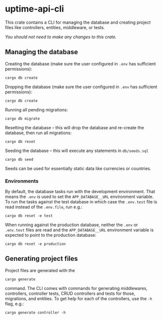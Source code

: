 # uptime-api-cli

This crate contains a CLI for managing the database and creating project files like controllers, entities, middleware, or tests.

_You should not need to make any changes to this crate._

## Managing the database

Creating the database (make sure the user configured in `.env` has sufficient permissions):

```
cargo db create
```

Dropping the database (make sure the user configured in `.env` has sufficient permissions):

```
cargo db create
```

Running all pending migrations:

```
cargo db migrate
```

Resetting the database – this will drop the database and re-create the database, then run all migrations:

```
cargo db reset
```

Seeding the database – this will execute any statements in `db/seeds.sql`

```
cargo db seed
```

Seeds can be used for essentially static data like currencies or countries.

### Environments

By default, the database tasks run with the development environment. That means the `.env` is used to set the `APP_DATABASE__URL` environment variable. To run the tasks against the test database in which case the `.env.test` file is read instead of the `.env.file`, run e.g.:

```
cargo db reset -e test
```

When running against the production database, neither the `.env` or `.env.test` files are read and the `APP_DATABASE__URL` environment variable is expected to point to the production database:

```
cargo db reset -e production
```

## Generating project files

Project files are generated with the

```
cargo generate
```

command. The CLI comes with commands for generating middlewares, controllers, controller tests, CRUD controllers and tests for those, migrations, and entities. To get help for each of the controllers, use the `-h` flag, e.g.:

```
cargo generate controller -h
```
